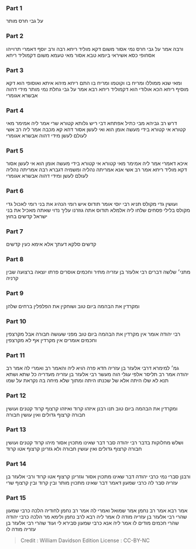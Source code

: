 
### Part 1
על גבי חרס מותר

### Part 2
ורבה אמר על גבי חרס נמי אסור משום דקא מוליד ריחא רבה ורב יוסף דאמרי תרוייהו אסחופי כסא אשיראי ביומא טבא אסור מאי טעמא משום דקמוליד ריחא 

### Part 3
ומאי שנא ממוללו ומריח בו וקוטמו ומריח בו התם ריחא מיהא איתא ואוסופי הוא דקא מוסיף ריחא הכא אולודי הוא דקמוליד ריחא רבא אמר על גבי גחלת נמי מותר מידי דהוה אבשרא אגומרי

### Part 4
דרש רב גביהא מבי כתיל אפתחא דבי ריש גלותא קטורא שרי אמר ליה אמימר מאי קטורא אי קטורא בידי מעשה אומן הוא ואי לעשן אסור דהא קא מכבה אמר ליה רב אשי לעולם לעשן מידי דהוה אבשרא אגומרי 

### Part 5
איכא דאמרי אמר ליה אמימר מאי קטורא אי קטורא בידי מעשה אומן הוא אי לעשן אסור דקא מוליד ריחא אמר רב אשי אנא אמריתה נהליה ומשמיה דגברא רבה אמריתה נהליה לעולם לעשן ומידי דהוה אבשרא אגומרי 

### Part 6
ועושין גדי מקולס תניא רבי יוסי אומר תודוס איש רומי הנהיג את בני רומי לאכול גדי מקולס בלילי פסחים שלחו ליה אלמלא תודוס אתה גוזרנו עליך נדוי שאתה מאכיל את בני ישראל קדשים בחוץ 

### Part 7
קדשים סלקא דעתך אלא אימא כעין קדשים

### Part 8
מתני׳ שלשה דברים רבי אלעזר בן עזריה מתיר וחכמים אוסרים פרתו יוצאה ברצועה שבין קרניה 

### Part 9
ומקרדין את הבהמה ביום טוב ושוחקין את הפלפלין ברחים שלהן 

### Part 10
רבי יהודה אומר אין מקרדין את הבהמה ביום טוב מפני שעושה חבורה אבל מקרצפין וחכמים אומרים אין מקרדין אף לא מקרצפין 

### Part 11
גמ׳ למימרא דרבי אלעזר בן עזריה חדא פרה הויא ליה והאמר רב ואמרי לה אמר רב יהודה אמר רב תליסר אלפי עגלי הוה מעשר רבי אלעזר בן עזריה מעדריה כל שתא ושתא תנא לא שלו היתה אלא של שכנתו היתה ומתוך שלא מיחה בה נקראת על שמו 

### Part 12
ומקרדין את הבהמה ביום טוב תנו רבנן איזהו קרוד ואיזהו קרצוף קרוד קטנים ועושין חבורה קרצוף גדולים ואין עושין חבורה 

### Part 13
ושלש מחלוקות בדבר רבי יהודה סבר דבר שאינו מתכוין אסור מיהו קרוד קטנים ועושין חבורה קרצוף גדולים ואין עושין חבורה ולא גזרינן קרצוף אטו קרוד

### Part 14
ורבנן סברי נמי כרבי יהודה דבר שאינו מתכוין אסור וגזרינן קרצוף אטו קרוד ורבי אלעזר בן עזריה סבר לה כרבי שמעון דאמר דבר שאינו מתכוין מותר ובין קרוד ובין קרצוף שרי 

### Part 15
אמר רבא אמר רב נחמן אמר שמואל ואמרי לה אמר רב נחמן לחודיה הלכה כרבי שמעון שהרי רבי אלעזר בן עזריה מודה לו אמר ליה רבא לרב נחמן ולימא מר הלכה כרבי יהודה שהרי חכמים מודים לו אמר ליה אנא כרבי שמעון סבירא לי ועוד שהרי רבי אלעזר בן עזריה מודה לו 

>Credit : William Davidson Edition
>License : CC-BY-NC